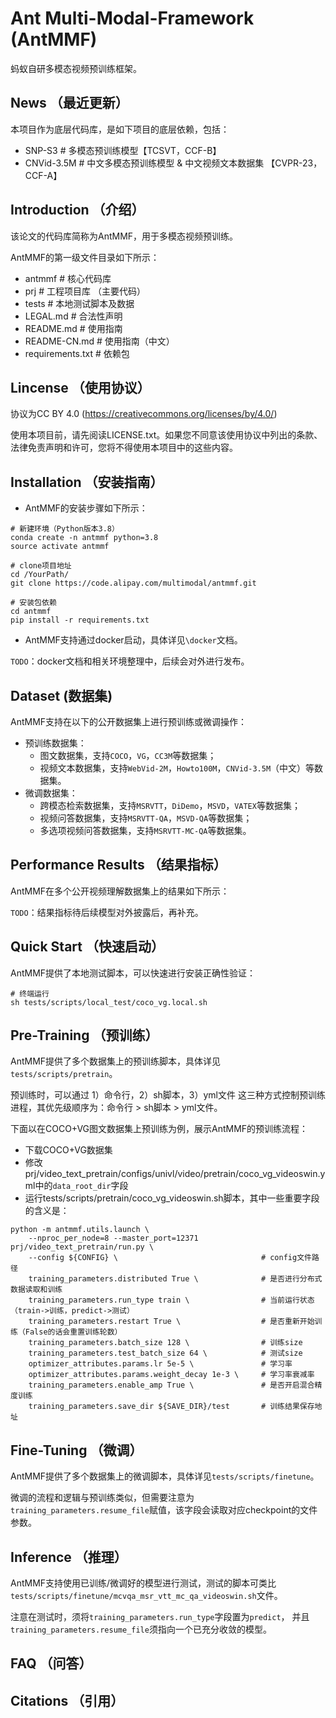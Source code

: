 # Ant Multi-Modal-Framework (AntMMF)
蚂蚁自研多模态视频预训练框架。

## News （最近更新）

本项目作为底层代码库，是如下项目的底层依赖，包括：

- SNP-S3						# 多模态预训练模型【TCSVT，CCF-B】
- CNVid-3.5M        # 中文多模态预训练模型 & 中文视频文本数据集 【CVPR-23，CCF-A】

## Introduction （介绍）

该论文的代码库简称为AntMMF，用于多模态视频预训练。

AntMMF的第一级文件目录如下所示：
- antmmf						# 核心代码库
- prj								# 工程项目库 （主要代码）
- tests							# 本地测试脚本及数据
- LEGAL.md 					# 合法性声明
- README.md					# 使用指南
- README-CN.md			# 使用指南（中文）
- requirements.txt	# 依赖包


## Lincense （使用协议）

协议为CC BY 4.0 (https://creativecommons.org/licenses/by/4.0/)

使用本项目前，请先阅读LICENSE.txt。如果您不同意该使用协议中列出的条款、法律免责声明和许可，您将不得使用本项目中的这些内容。

## Installation （安装指南）

- AntMMF的安装步骤如下所示：
```
# 新建环境（Python版本3.8）
conda create -n antmmf python=3.8
source activate antmmf

# clone项目地址
cd /YourPath/
git clone https://code.alipay.com/multimodal/antmmf.git

# 安装包依赖
cd antmmf
pip install -r requirements.txt
```

- AntMMF支持通过docker启动，具体详见`\docker`文档。

`TODO`：docker文档和相关环境整理中，后续会对外进行发布。

## Dataset (数据集)

AntMMF支持在以下的公开数据集上进行预训练或微调操作：
- 预训练数据集：
  - 图文数据集，支持`COCO`，`VG`，`CC3M`等数据集；
  - 视频文本数据集，支持`WebVid-2M`，`Howto100M`，`CNVid-3.5M`（中文）等数据集。
- 微调数据集：
  - 跨模态检索数据集，支持`MSRVTT`，`DiDemo`，`MSVD`，`VATEX`等数据集；
  - 视频问答数据集，支持`MSRVTT-QA`，`MSVD-QA`等数据集；
  - 多选项视频问答数据集，支持`MSRVTT-MC-QA`等数据集。

## Performance Results （结果指标）

AntMMF在多个公开视频理解数据集上的结果如下所示：

`TODO`：结果指标待后续模型对外披露后，再补充。

## Quick Start （快速启动）

AntMMF提供了本地测试脚本，可以快速进行安装正确性验证：
```
# 终端运行
sh tests/scripts/local_test/coco_vg.local.sh
```

## Pre-Training （预训练）

AntMMF提供了多个数据集上的预训练脚本，具体详见`tests/scripts/pretrain`。

预训练时，可以通过 1）命令行，2）sh脚本，3）yml文件 这三种方式控制预训练进程，其优先级顺序为：命令行 > sh脚本 > yml文件。

下面以在COCO+VG图文数据集上预训练为例，展示AntMMF的预训练流程：

- 下载COCO+VG数据集
- 修改prj/video_text_pretrain/configs/univl/video/pretrain/coco_vg_videoswin.yml中的`data_root_dir`字段
- 运行tests/scripts/pretrain/coco_vg_videoswin.sh脚本，其中一些重要字段的含义是：

```
python -m antmmf.utils.launch \
    --nproc_per_node=8 --master_port=12371  prj/video_text_pretrain/run.py \
    --config ${CONFIG} \                                # config文件路径
    training_parameters.distributed True \              # 是否进行分布式数据读取和训练
    training_parameters.run_type train \                # 当前运行状态（train->训练，predict->测试）    
    training_parameters.restart True \                  # 是否重新开始训练（False的话会重置训练轮数）
    training_parameters.batch_size 128 \                # 训练size
    training_parameters.test_batch_size 64 \            # 测试size
    optimizer_attributes.params.lr 5e-5 \               # 学习率
    optimizer_attributes.params.weight_decay 1e-3 \     # 学习率衰减率
    training_parameters.enable_amp True \               # 是否开启混合精度训练
    training_parameters.save_dir ${SAVE_DIR}/test       # 训练结果保存地址
```

## Fine-Tuning （微调）

AntMMF提供了多个数据集上的微调脚本，具体详见`tests/scripts/finetune`。

微调的流程和逻辑与预训练类似，但需要注意为`training_parameters.resume_file`赋值，该字段会读取对应checkpoint的文件参数。

## Inference （推理）

AntMMF支持使用已训练/微调好的模型进行测试，测试的脚本可类比`tests/scripts/finetune/mcvqa_msr_vtt_mc_qa_videoswin.sh`文件。

注意在测试时，须将`training_parameters.run_type`字段置为`predict`，
并且`training_parameters.resume_file`须指向一个已充分收敛的模型。

## FAQ （问答）

## Citations （引用）

